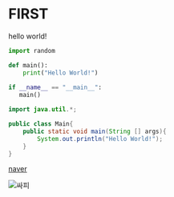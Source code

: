# FIRST

hello world!

```python
import random

def main():
    print("Hello World!")
    
if __name__ == "__main__":
   main()
```

```java
import java.util.*;

public class Main{   
    public static void main(String [] args){
        System.out.println("Hello World!");
    }
}
```

[naver](https://www.naver.com/)

![싸피](C:\Users\student\Desktop\test\ssafy.PNG)

